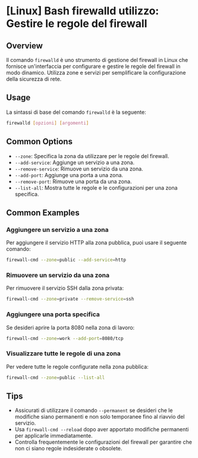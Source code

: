 # [Linux] Bash firewalld utilizzo: Gestire le regole del firewall

## Overview
Il comando `firewalld` è uno strumento di gestione del firewall in Linux che fornisce un'interfaccia per configurare e gestire le regole del firewall in modo dinamico. Utilizza zone e servizi per semplificare la configurazione della sicurezza di rete.

## Usage
La sintassi di base del comando `firewalld` è la seguente:

```bash
firewalld [opzioni] [argomenti]
```

## Common Options
- `--zone`: Specifica la zona da utilizzare per le regole del firewall.
- `--add-service`: Aggiunge un servizio a una zona.
- `--remove-service`: Rimuove un servizio da una zona.
- `--add-port`: Aggiunge una porta a una zona.
- `--remove-port`: Rimuove una porta da una zona.
- `--list-all`: Mostra tutte le regole e le configurazioni per una zona specifica.

## Common Examples

### Aggiungere un servizio a una zona
Per aggiungere il servizio HTTP alla zona pubblica, puoi usare il seguente comando:

```bash
firewall-cmd --zone=public --add-service=http
```

### Rimuovere un servizio da una zona
Per rimuovere il servizio SSH dalla zona privata:

```bash
firewall-cmd --zone=private --remove-service=ssh
```

### Aggiungere una porta specifica
Se desideri aprire la porta 8080 nella zona di lavoro:

```bash
firewall-cmd --zone=work --add-port=8080/tcp
```

### Visualizzare tutte le regole di una zona
Per vedere tutte le regole configurate nella zona pubblica:

```bash
firewall-cmd --zone=public --list-all
```

## Tips
- Assicurati di utilizzare il comando `--permanent` se desideri che le modifiche siano permanenti e non solo temporanee fino al riavvio del servizio.
- Usa `firewall-cmd --reload` dopo aver apportato modifiche permanenti per applicarle immediatamente.
- Controlla frequentemente le configurazioni del firewall per garantire che non ci siano regole indesiderate o obsolete.